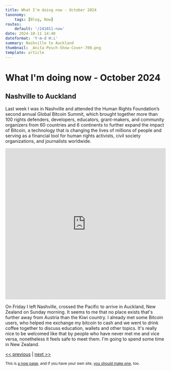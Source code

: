 ```yaml
---
title: What I'm doing now - October 2024
taxonomy:
    tags: [Blog, Now]
routes:
    default: '/241011-now'
date: 2024-10-11 14:40
dateformat: 'Y-m-d H:i'
summary: Nashville to Auckland
thumbnail: _Anita-Posch-Show-Cover-700.png
template: article
---
```


# What I'm doing now - October 2024

## Nashville to Auckland

Last week I was in Nashville and attended the Human Rights Foundation’s second annual Global Bitcoin Summit, which brought together more than 100 rights defenders, developers, educators, grant-makers, and community organizers from 60 countries and 6 continents to further expand the impact of Bitcoin, a technology that is changing the lives of millions of people and serving as a financial tool for human rights activists, civil society organizations, and journalists worldwide.

<iframe width="100%" height="476" src="https://www.youtube.com/embed/xA3veyULpjQ?si=ntB34uzLJzNPEO3r" title="YouTube video player" frameborder="0" allow="accelerometer; autoplay; clipboard-write; encrypted-media; gyroscope; picture-in-picture; web-share" referrerpolicy="strict-origin-when-cross-origin" allowfullscreen></iframe>

On Friday I left Nashville, crossed the Pacific to arrive in Auckland, New Zealand on Sunday morning. It seems to me that no place exists that's further away from Austria than the Kiwi country. I already met some Bitcoin users, who helped me exchange my bitcoin to cash and we went to drink coffee together to discuss education, wallets and other topics. It's really nice to be welcomed like that by people who have never met me and vice versa, nonetheless it feels safe to meet them. I'm going to spend some time in New Zealand.

[<< previous](/240827-now) | [next >>](/241106-now)

<small>This is [a now page](https://nownownow.com/about), and if you have your own site, [you should make one](https://nownownow.com/about), too.</small>